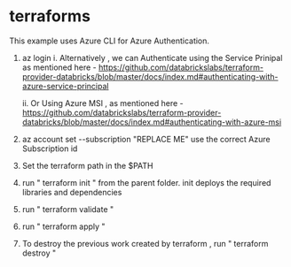 # terraforms

This example uses Azure CLI for Azure Authentication. 

1. az login
     i. Alternatively , we can Authenticate using the Service Prinipal as mentioned here - https://github.com/databrickslabs/terraform-provider-databricks/blob/master/docs/index.md#authenticating-with-azure-service-principal
     
     ii. Or Using Azure MSI , as mentioned here - https://github.com/databrickslabs/terraform-provider-databricks/blob/master/docs/index.md#authenticating-with-azure-msi
     
2. az account set --subscription "REPLACE ME"
    use the correct Azure Subscription id
4. Set the terraform path in the $PATH
5. run " terraform init " from the parent folder. init deploys the required libraries and dependencies
6. run " terraform validate " 
7. run " terraform apply "
8. To destroy the previous work created by terraform , run " terraform destroy "
